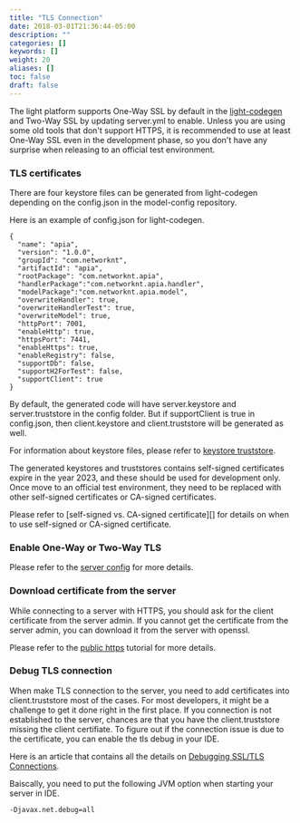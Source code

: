```yaml
---
title: "TLS Connection"
date: 2018-03-01T21:36:44-05:00
description: ""
categories: []
keywords: []
weight: 20
aliases: []
toc: false
draft: false
---
```


The light platform supports One-Way SSL by default in the [light-codegen][] and Two-Way SSL by updating server.yml to enable. Unless you are using some old tools that don't support HTTPS, it is recommended to use at least One-Way SSL even in the development phase, so you don't have any surprise when releasing to an official test environment. 

### TLS certificates

There are four keystore files can be generated from light-codegen depending on the config.json in the model-config repository.

Here is an example of config.json for light-codegen. 

```
{
  "name": "apia",
  "version": "1.0.0",
  "groupId": "com.networknt",
  "artifactId": "apia",
  "rootPackage": "com.networknt.apia",
  "handlerPackage":"com.networknt.apia.handler",
  "modelPackage":"com.networknt.apia.model",
  "overwriteHandler": true,
  "overwriteHandlerTest": true,
  "overwriteModel": true,
  "httpPort": 7001,
  "enableHttp": true,
  "httpsPort": 7441,
  "enableHttps": true,
  "enableRegistry": false,
  "supportDb": false,
  "supportH2ForTest": false,
  "supportClient": true
}

```

By default, the generated code will have server.keystore and server.truststore in the config folder. But if supportClient is true in config.json, then client.keystore and client.truststore will be generated as well. 

For information about keystore files, please refer to [keystore truststore][]. 

The generated keystores and truststores contains self-signed certificates expire in the year 2023, and these should be used for development only. Once move to an official test environment, they need to be replaced with other self-signed certificates or CA-signed certificates.  

Please refer to [self-signed vs. CA-signed certificate][] for details on when to use self-signed or CA-signed certificate. 

### Enable One-Way or Two-Way TLS

Please refer to the [server config][] for more details.

### Download certificate from the server

While connecting to a server with HTTPS, you should ask for the client certificate from the server admin. If you cannot get the certificate from the server admin, you can download it from the server with openssl.

Please refer to the [public https][] tutorial for more details. 

### Debug TLS connection

When make TLS connection to the server, you need to add certificates into client.truststore most of the cases. For most developers, it might be a challenge to get it done right in the first place. If you connection is not established to the server, chances are that you have the client.truststore missing the client certifiate. To figure out if the connection issue is due to the certificate, you can enable the tls debug in your IDE. 

Here is an article that contains all the details on [Debugging SSL/TLS Connections][].

Baiscally, you need to put the following JVM option when starting your server in IDE. 

```
-Djavax.net.debug=all
```

[keystore truststore]: /tutorial/security/keystore-truststore/
[self-signed vs CA-signed certificate]: /faq/self-ca-signed-cert/
[server config]: /concern/server/
[light-codegen]: /tool/light-codegen/
[public https]: /tutorial/client/public-https/
[Debugging SSL/TLS Connections]: https://docs.oracle.com/javase/7/docs/technotes/guides/security/jsse/ReadDebug.html

